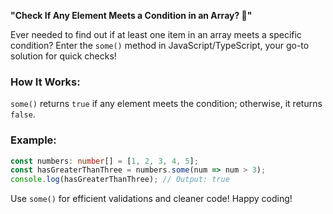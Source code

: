 **"Check If Any Element Meets a Condition in an Array? 🤔"**

Ever needed to find out if at least one item in an array meets a specific condition? Enter the `some()` method in JavaScript/TypeScript, your go-to solution for quick checks!

### How It Works:
`some()` returns `true` if any element meets the condition; otherwise, it returns `false`.

### Example:
```typescript
const numbers: number[] = [1, 2, 3, 4, 5];
const hasGreaterThanThree = numbers.some(num => num > 3);
console.log(hasGreaterThanThree); // Output: true
```

Use `some()` for efficient validations and cleaner code! Happy coding!
